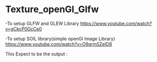 # Texture_openGl_Glfw
-To setup GLFW and GLEW Library 
https://www.youtube.com/watch?v=gCkcP0GcCe0

-To setup  SOIL library(simple openGl Image Library)
https://www.youtube.com/watch?v=O9qrm5ZelD8

This Expect to be the output : 
